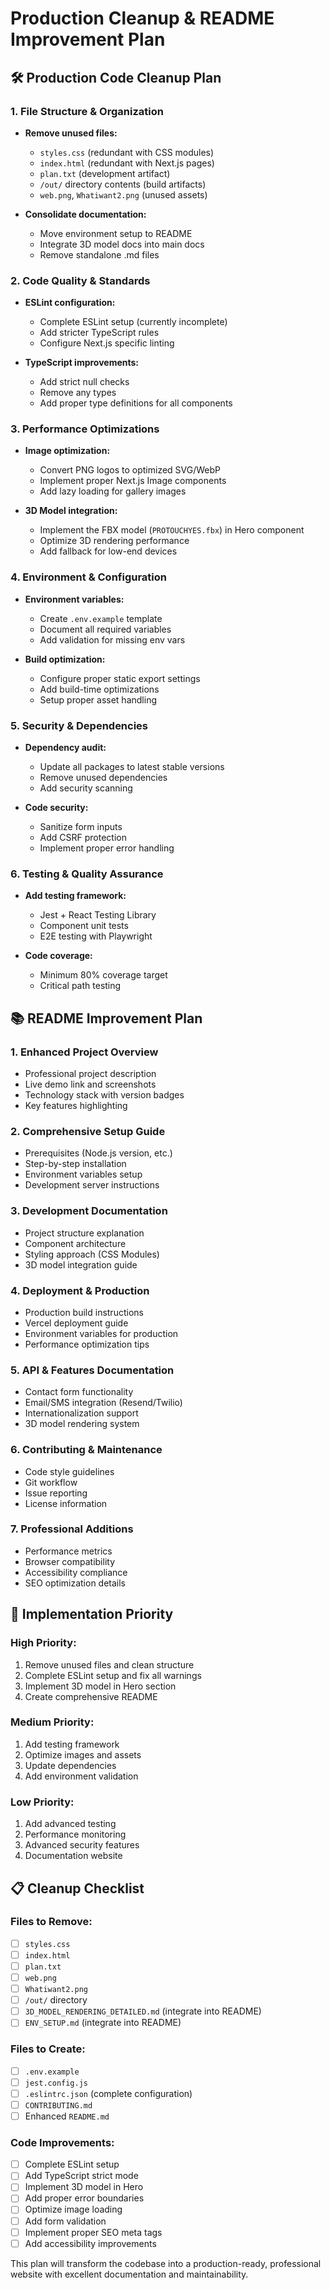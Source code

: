 # Production Cleanup & README Improvement Plan

## 🛠️ Production Code Cleanup Plan

### 1. **File Structure & Organization**
- **Remove unused files:**
  - `styles.css` (redundant with CSS modules)
  - `index.html` (redundant with Next.js pages)
  - `plan.txt` (development artifact)
  - `/out/` directory contents (build artifacts)
  - `web.png`, `Whatiwant2.png` (unused assets)

- **Consolidate documentation:**
  - Move environment setup to README
  - Integrate 3D model docs into main docs
  - Remove standalone .md files

### 2. **Code Quality & Standards**
- **ESLint configuration:**
  - Complete ESLint setup (currently incomplete)
  - Add stricter TypeScript rules
  - Configure Next.js specific linting

- **TypeScript improvements:**
  - Add strict null checks
  - Remove any types
  - Add proper type definitions for all components

### 3. **Performance Optimizations**
- **Image optimization:**
  - Convert PNG logos to optimized SVG/WebP
  - Implement proper Next.js Image components
  - Add lazy loading for gallery images

- **3D Model integration:**
  - Implement the FBX model (`PROTOUCHYES.fbx`) in Hero component
  - Optimize 3D rendering performance
  - Add fallback for low-end devices

### 4. **Environment & Configuration**
- **Environment variables:**
  - Create `.env.example` template
  - Document all required variables
  - Add validation for missing env vars

- **Build optimization:**
  - Configure proper static export settings
  - Add build-time optimizations
  - Setup proper asset handling

### 5. **Security & Dependencies**
- **Dependency audit:**
  - Update all packages to latest stable versions
  - Remove unused dependencies
  - Add security scanning

- **Code security:**
  - Sanitize form inputs
  - Add CSRF protection
  - Implement proper error handling

### 6. **Testing & Quality Assurance**
- **Add testing framework:**
  - Jest + React Testing Library
  - Component unit tests
  - E2E testing with Playwright

- **Code coverage:**
  - Minimum 80% coverage target
  - Critical path testing

## 📚 README Improvement Plan

### 1. **Enhanced Project Overview**
- Professional project description
- Live demo link and screenshots
- Technology stack with version badges
- Key features highlighting

### 2. **Comprehensive Setup Guide**
- Prerequisites (Node.js version, etc.)
- Step-by-step installation
- Environment variables setup
- Development server instructions

### 3. **Development Documentation**
- Project structure explanation
- Component architecture
- Styling approach (CSS Modules)
- 3D model integration guide

### 4. **Deployment & Production**
- Production build instructions
- Vercel deployment guide
- Environment variables for production
- Performance optimization tips

### 5. **API & Features Documentation**
- Contact form functionality
- Email/SMS integration (Resend/Twilio)
- Internationalization support
- 3D model rendering system

### 6. **Contributing & Maintenance**
- Code style guidelines
- Git workflow
- Issue reporting
- License information

### 7. **Professional Additions**
- Performance metrics
- Browser compatibility
- Accessibility compliance
- SEO optimization details

## 🚀 Implementation Priority

### High Priority:
1. Remove unused files and clean structure
2. Complete ESLint setup and fix all warnings
3. Implement 3D model in Hero section
4. Create comprehensive README

### Medium Priority:
1. Add testing framework
2. Optimize images and assets
3. Update dependencies
4. Add environment validation

### Low Priority:
1. Add advanced testing
2. Performance monitoring
3. Advanced security features
4. Documentation website

## 📋 Cleanup Checklist

### Files to Remove:
- [ ] `styles.css`
- [ ] `index.html`
- [ ] `plan.txt`
- [ ] `web.png`
- [ ] `Whatiwant2.png`
- [ ] `/out/` directory
- [ ] `3D_MODEL_RENDERING_DETAILED.md` (integrate into README)
- [ ] `ENV_SETUP.md` (integrate into README)

### Files to Create:
- [ ] `.env.example`
- [ ] `jest.config.js`
- [ ] `.eslintrc.json` (complete configuration)
- [ ] `CONTRIBUTING.md`
- [ ] Enhanced `README.md`

### Code Improvements:
- [ ] Complete ESLint setup
- [ ] Add TypeScript strict mode
- [ ] Implement 3D model in Hero
- [ ] Add proper error boundaries
- [ ] Optimize image loading
- [ ] Add form validation
- [ ] Implement proper SEO meta tags
- [ ] Add accessibility improvements

This plan will transform the codebase into a production-ready, professional website with excellent documentation and maintainability.